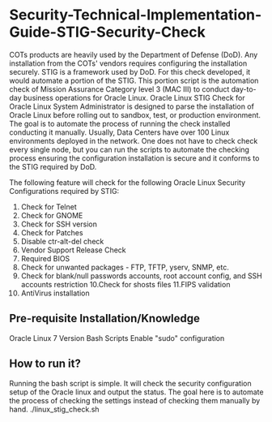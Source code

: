# Security-Technical-Implementation-Guide-STIG-Security-Check
COTs products are heavily used by the Department of Defense (DoD). Any installation from the COTs' vendors requires configuring the installation securely. STIG is a framework used by DoD. For this check developed, it would automate a portion of the STIG. This portion script is the automation check of Mission Assurance Category level 3 (MAC III) to conduct day-to-day business operations for Oracle Linux. Oracle Linux STIG Check for Oracle Linux System Administrator is designed to parse the installation of Oracle Linux before rolling out to sandbox, test, or production environment. The goal is to automate the process of running the check installed conducting it manually. Usually, Data Centers have over 100 Linux environments deployed in the network. One does not have to check check every single node, but you can run the scripts to automate the checking process ensuring the configuration installation is secure and it conforms to the STIG required by DoD.

The following feature will check for the following Oracle Linux Security Configurations required by STIG:
1. Check for Telnet 
2. Check for GNOME 
3. Check for SSH version
4. Check for Patches
5. Disable ctr-alt-del check
6. Vendor Support Release Check
7. Required BIOS
8. Check for unwanted packages - FTP, TFTP, yserv, SNMP, etc.
9. Check for blank/null passwords accounts, root account config, and SSH accounts restriction
10.Check for shosts files
11.FIPS validation
12. AntiVirus installation

Pre-requisite Installation/Knowledge
------------------------------------
Oracle Linux 7 Version
Bash Scripts
Enable "sudo" configuration

How to run it?
-------------
Running the bash script is simple. It will check the security configuration setup of the Oracle linux and output the status. The goal here is to automate the process of checking the settings instead of checking them manually by hand. 
./linux_stig_check.sh



